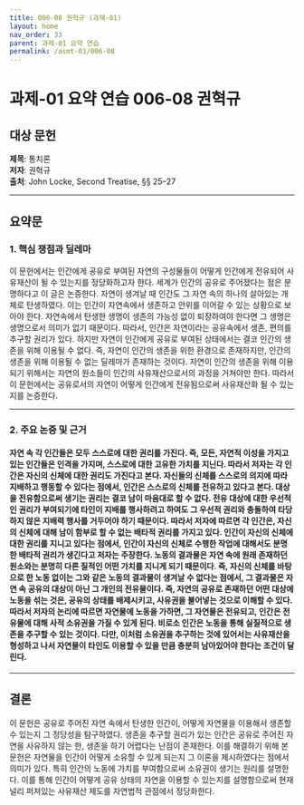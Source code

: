 ```yaml
---
title: 006-08 권혁규 (과제-01)
layout: home
nav_order: 33
parent: 과제-01 요약 연습
permalink: /asmt-01/006-08
---
```


# 과제-01 요약 연습 006-08 권혁규 

## 대상 문헌  
**제목**: 통치론  
**저자**: 권혁규  
**출처**: John Locke, Second Treatise, §§ 25–27  

---

## 요약문  

### 1. 핵심 쟁점과 딜레마  
이 문헌에서는 인간에게 공유로 부여된 자연의 구성물들이 어떻게 인간에게 전유되어 사유재산이 될 수 있는지를 정당화하고자 한다. 세계가 인간의 공유로 주어졌다는 점은 분명하다고 이 글은 논증한다. 자연이 생겨날 때 인간도 그 자연 속의 하나의 살아있는 개체로 탄생하였다. 이는 인간이 자연속에서 생존하고 안위를 이어갈 수 있는 상황으로 보아야 한다. 자연속에서 탄생한 생명이 생존의 가능성 없이 퇴장하여야 한다면 그 생명은 생명으로서 의미가 없기 때문이다. 따라서, 인간은 자연이라는 공유속에서 생존, 편의를 추구할 권리가 있다. 하지만 자연이 인간에게 공유로 부여된 상태에서는 결코 인간의 생존을 위해 이용될 수 없다. 즉, 자연이 인간의 생존을 위한 환경으로 존재하지만, 인간의 생존을 위해 이용될 수 없는 딜레마가 존재하는 것이다. 자연이 인간의 생존을 위해 이용되기 위해서는 자연의 원소들이 인간의 사유재산으로서의 과정을 거쳐야만 한다. 따라서 이 문헌에서는 공유로서의 자연이 어떻게 인간에게 전유됨으로써 사유재산화 될 수 있는지를 논증한다.

---

### 2. 주요 논증 및 근거  

#### 자연 속 각 인간들은 모두 스스로에 대한 권리를 가진다. 즉, 모든, 자연적 이성을 가지고 있는 인간들은 인격을 가지며, 스스로에 대한 고유한 가치를 지닌다. 따라서 저자는 각 인간은 자신의 신체에 대한 권리도 가진다고 본다. 자신들의 신체를 스스로의 의지에 따라 지배하고 행동할 수 있다는 점에서, 인간은 스스로의 신체를 전유하고 있다고 본다. 대상을 전유함으로써 생기는 권리는 결코 남이 마음대로 할 수 없다. 전유 대상에 대한 우선적인 권리가 부여되기에 타인이 지배를 행사하려고 하여도 그 우선적 권리와 충돌하여 타당하지 않은 지배력 행사를 거두어야 하기 때문이다. 따라서 저자에 따르면 각 인간은, 자신의 신체에 대해 남이 함부로 할 수 없는 배타적 권리를 가지고 있다. 인간이 자신의 신체에 대한 권리를 지니고 있다는 점에서, 인간이 자신의 신체로 수행한 작업에 대해서도 분명한 배타적 권리가 생긴다고 저자는 주장한다. 노동의 결과물은 자연 속에 원래 존재하던 원소와는 분명히 다른 질적인 어떤 가치를 지니게 되기 때문이다. 즉, 자신의 신체를 바탕으로 한 노동 없이는 그와 같은 노동의 결과물이 생겨날 수 없다는 점에서, 그 결과물은 자연 속 공유의 대상이 아닌 그 개인의 전유물이다.  즉, 자연의 공유로 존재하던 어떤 대상에 노동을 섞는 것은, 공유의 상태를 배제시키고, 사유권을 불어넣는 것으로 이해할 수 있다. 따라서 저자의 논리에 따르면 자연물에 노동을 가하면, 그 자연물은 전유되고, 인간은 전유물에 대해 사적 소유권을 가질 수 있게 된다. 비로소 인간은 노동을 통해 실질적으로 생존을 추구할 수 있는 것이다. 다만, 이처럼 소유권을 추구하는 것에 있어서는 사유재산을 형성하고 나서 자연물이 타인도 이용할 수 있을 만큼 충분히 남아있어야 한다는 조건이 달린다.
---

## 결론  
이 문헌은 공유로 주어진 자연 속에서 탄생한 인간이, 어떻게 자연물을 이용해서 생존할 수 있는지 그 정당성을 탐구하였다. 생존을 추구할 권리가 있는 인간은 공유로 주어진 자연을 사유하지 않는 한, 생존을 하기 어렵다는 난점이 존재한다. 이를 해결하기 위해 본 문헌은 자연물을 인간이 어떻게 소유할 수 있게 되는지 그 이론을 제시하였다는 점에서 의미가 있다. 특히 인간의 노동에 가치를 부여함으로써 소유권이 생기는 원리를 설명한다. 이를 통해 인간이 어떻게 공유 상태의 자연을 이용할 수 있는지를 설명함으로써 현재 널리 퍼져있는 사유재산 제도를 자연법적 관점에서 정당화한다.
